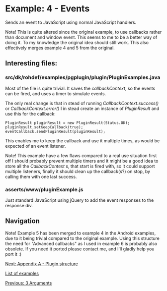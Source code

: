 # Example: 4 - Events

Sends an event to JavaScript using normal JavaScript handlers.

Note! This is quite altered since the original example, to use callbacks 
rather than document and window event. This seems to me to be a better 
way of doing it. To my knowledge the original idea should still work. 
This also effectively merges example 4 and 5 from the original.

## Interesting files:

### src/dk/rohdef/examples/pgplugin/plugin/PluginExamples.java
Most of the file is quite trivial. It saves the _callbackContext_, so 
the events can be fired, and uses a timer to simulate events.

The only real change is that in stead of running _CallbackContext.success()_ or
_CallbackContext.error()_ I in stead create an instance of _PluginResult_ 
and use this for the callback:

    PluginResult pluginResult = new PluginResult(Status.OK);
    pluginResult.setKeepCallback(true);
    eventCallback.sendPluginResult(pluginResult);

This enables me to keep the callback and use it multiple times, as 
would be expected of an event listener.

Note! This example have a few flaws compared to a real use situation 
first off I should probably prevent multiple timers and it might be 
a good idea to store all the _CallbackContext_ s, that start is fired 
with, so it could support multiple listeners, finally it should clean 
up the callback(s?) on stop, by calling them with one last success.

### asserts/www/pluginExample.js
Just standard JavaScript using jQuery to add the event responses to 
the response div.

## Navigation
Note! Example 5 has been merged to example 4 in the Android examples, 
due to it being trivial compared to the original example. Using this 
structure the need for "Advanced callbacks" as I used in example 6 is 
probably also obsolete. If you need it ported please contact me, and 
I'll gladly help you port it :)

[Next: Appendix A - Plugin structure](https://github.com/rohdef/PGPlugins/tree/Appendix_A_Plugin_structure)

[List of examples](https://github.com/rohdef/PGPlugins-android/)

[Previous: 3 Arguments](https://github.com/rohdef/PGPlugins-android/tree/3_Arguments)
